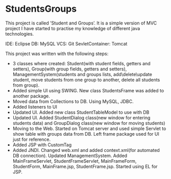 # StudentsGroups
This project is called ’Student and Groups’.
It is a simple version of MVC project I have started to practise my knowledge of different java technologies.

IDE: Eclipse
DB: MySQL
VCS: Git
SevletContainer: Tomcat

This project was written with the following steps:
- 3 classes where created: Student(with student fields, getters and setters), Group(with group fields, getters and setters), ManagementSystem(students and groups lists, add\delete\update student, move students from one group to another, delete all students from group).
- Added simple UI using SWING. New class StudentsFrame was added to another package.
- Moved data from Collections to DB. Using MySQL, JDBC.
- Added listeners to UI 
- Updated UI. Added new class StudentTableModel to use with DB
- Updated UI. Added StudentDialog class(new window for entering students data) and GroupDialog class(new window for moving students)
- Moving to the Web. Started on Tomcat server and used simple Servlet to show table with groups data from DB. Left frame package used for UI just for reference.
- Added JSP with CustomTag
- Added JNDI. Changed web.xml and added context.xml(for automated DB connection). Updated ManagementSystem. Added MainFrameServlet, StudentFrameServlet, MainFrameForm, StudentForm, MainFrame.jsp, StudentFrame.jsp. Started using EL for JSP.
